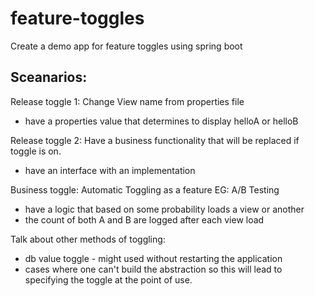 # feature-toggles
Create a demo app for feature toggles using spring boot

## Sceanarios:

Release toggle 1: Change View name from properties file
- have a properties value that determines to display helloA or helloB

Release toggle 2: Have a business functionality that will be replaced if toggle is on.
- have an interface with an implementation

Business toggle: Automatic Toggling as a feature
EG: A/B Testing
- have a logic that based on some probability loads a view or another
- the count of both A and B are logged after each view load


Talk about other methods of toggling:
- db value toggle - might used without restarting the application
- cases where one can't build the abstraction so this will lead to specifying the toggle at the point of use.
